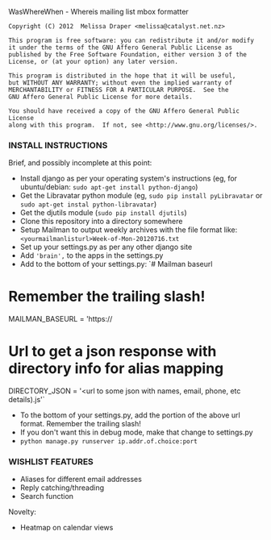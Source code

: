 WasWhereWhen - Whereis mailing list mbox formatter

    Copyright (C) 2012  Melissa Draper <melissa@catalyst.net.nz>

    This program is free software: you can redistribute it and/or modify
    it under the terms of the GNU Affero General Public License as
    published by the Free Software Foundation, either version 3 of the
    License, or (at your option) any later version.

    This program is distributed in the hope that it will be useful,
    but WITHOUT ANY WARRANTY; without even the implied warranty of
    MERCHANTABILITY or FITNESS FOR A PARTICULAR PURPOSE.  See the
    GNU Affero General Public License for more details.

    You should have received a copy of the GNU Affero General Public License
    along with this program.  If not, see <http://www.gnu.org/licenses/>.

### INSTALL INSTRUCTIONS ###

Brief, and possibly incomplete at this point:

* Install django as per your operating system's instructions
  (eg, for ubuntu/debian: `sudo apt-get install python-django`)
* Get the Libravatar python module
  (eg, `sudo pip install pyLibravatar` or `sudo apt-get instal python-libravatar`)
* Get the djutils module
  (`sudo pip install djutils`)
* Clone this repository into a directory somewhere
* Setup Mailman to output weekly archives with the file format like:
  `<yourmailmanlisturl>Week-of-Mon-20120716.txt`
* Set up your settings.py as per any other django site
* Add `'brain',` to the apps in the settings.py
* Add to the bottom of your settings.py:
`# Mailman baseurl
# Remember the trailing slash!
MAILMAN_BASEURL = 'https://<your whereis mbox>

# Url to get a json response with directory info for alias mapping
DIRECTORY_JSON = '<url to some json with names, email, phone, etc details).js'`
* To the bottom of your settings.py, add the <yourmailmanlisturl> portion
  of the above url format. Remember the trailing slash!
* If you don't want this in debug mode, make that change to settings.py
* `python manage.py runserver ip.addr.of.choice:port`



### WISHLIST FEATURES ###
* Aliases for different email addresses
* Reply catching/threading
* Search function

Novelty:
* Heatmap on calendar views

